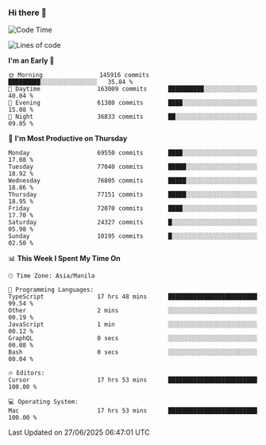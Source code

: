 ### Hi there 👋

<!--START_SECTION:waka-->
![Code Time](http://img.shields.io/badge/Code%20Time-6%2C090%20hrs%2026%20mins-blue)

![Lines of code](https://img.shields.io/badge/From%20Hello%20World%20I%27ve%20Written-141.1%20million%20lines%20of%20code-blue)

**I'm an Early 🐤** 

```text
🌞 Morning                145916 commits      █████████░░░░░░░░░░░░░░░░   35.84 % 
🌆 Daytime                163009 commits      ██████████░░░░░░░░░░░░░░░   40.04 % 
🌃 Evening                61380 commits       ████░░░░░░░░░░░░░░░░░░░░░   15.08 % 
🌙 Night                  36833 commits       ██░░░░░░░░░░░░░░░░░░░░░░░   09.05 % 
```
📅 **I'm Most Productive on Thursday** 

```text
Monday                   69550 commits       ████░░░░░░░░░░░░░░░░░░░░░   17.08 % 
Tuesday                  77040 commits       █████░░░░░░░░░░░░░░░░░░░░   18.92 % 
Wednesday                76805 commits       █████░░░░░░░░░░░░░░░░░░░░   18.86 % 
Thursday                 77151 commits       █████░░░░░░░░░░░░░░░░░░░░   18.95 % 
Friday                   72070 commits       ████░░░░░░░░░░░░░░░░░░░░░   17.70 % 
Saturday                 24327 commits       █░░░░░░░░░░░░░░░░░░░░░░░░   05.98 % 
Sunday                   10195 commits       █░░░░░░░░░░░░░░░░░░░░░░░░   02.50 % 
```


📊 **This Week I Spent My Time On** 

```text
🕑︎ Time Zone: Asia/Manila

💬 Programming Languages: 
TypeScript               17 hrs 48 mins      █████████████████████████   99.54 % 
Other                    2 mins              ░░░░░░░░░░░░░░░░░░░░░░░░░   00.19 % 
JavaScript               1 min               ░░░░░░░░░░░░░░░░░░░░░░░░░   00.12 % 
GraphQL                  0 secs              ░░░░░░░░░░░░░░░░░░░░░░░░░   00.08 % 
Bash                     0 secs              ░░░░░░░░░░░░░░░░░░░░░░░░░   00.04 % 

🔥 Editors: 
Cursor                   17 hrs 53 mins      █████████████████████████   100.00 % 

💻 Operating System: 
Mac                      17 hrs 53 mins      █████████████████████████   100.00 % 
```


 Last Updated on 27/06/2025 06:47:01 UTC
<!--END_SECTION:waka-->


<!--
**rad182/rad182** is a ✨ _special_ ✨ repository because its `README.md` (this file) appears on your GitHub profile.

Here are some ideas to get you started:

- 🔭 I’m currently working on ...
- 🌱 I’m currently learning ...
- 👯 I’m looking to collaborate on ...
- 🤔 I’m looking for help with ...
- 💬 Ask me about ...
- 📫 How to reach me: ...
- 😄 Pronouns: ...
- ⚡ Fun fact: ...
-->
